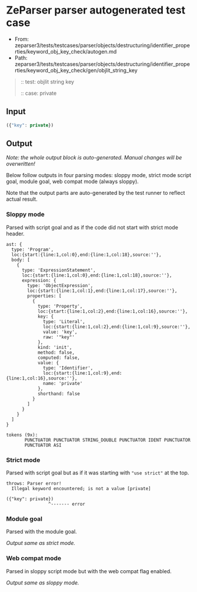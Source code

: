 # ZeParser parser autogenerated test case

- From: zeparser3/tests/testcases/parser/objects/destructuring/identifier_properties/keyword_obj_key_check/autogen.md
- Path: zeparser3/tests/testcases/parser/objects/destructuring/identifier_properties/keyword_obj_key_check/gen/objlit_string_key

> :: test: objlit string key
>
> :: case: private

## Input


`````js
({"key": private})
`````

## Output

_Note: the whole output block is auto-generated. Manual changes will be overwritten!_

Below follow outputs in four parsing modes: sloppy mode, strict mode script goal, module goal, web compat mode (always sloppy).

Note that the output parts are auto-generated by the test runner to reflect actual result.

### Sloppy mode

Parsed with script goal and as if the code did not start with strict mode header.

`````
ast: {
  type: 'Program',
  loc:{start:{line:1,col:0},end:{line:1,col:18},source:''},
  body: [
    {
      type: 'ExpressionStatement',
      loc:{start:{line:1,col:0},end:{line:1,col:18},source:''},
      expression: {
        type: 'ObjectExpression',
        loc:{start:{line:1,col:1},end:{line:1,col:17},source:''},
        properties: [
          {
            type: 'Property',
            loc:{start:{line:1,col:2},end:{line:1,col:16},source:''},
            key: {
              type: 'Literal',
              loc:{start:{line:1,col:2},end:{line:1,col:9},source:''},
              value: 'key',
              raw: '"key"'
            },
            kind: 'init',
            method: false,
            computed: false,
            value: {
              type: 'Identifier',
              loc:{start:{line:1,col:9},end:{line:1,col:16},source:''},
              name: 'private'
            },
            shorthand: false
          }
        ]
      }
    }
  ]
}

tokens (9x):
       PUNCTUATOR PUNCTUATOR STRING_DOUBLE PUNCTUATOR IDENT PUNCTUATOR
       PUNCTUATOR ASI
`````

### Strict mode

Parsed with script goal but as if it was starting with `"use strict"` at the top.

`````
throws: Parser error!
  Illegal keyword encountered; is not a value [private]

({"key": private})
                ^------- error
`````


### Module goal

Parsed with the module goal.

_Output same as strict mode._

### Web compat mode

Parsed in sloppy script mode but with the web compat flag enabled.

_Output same as sloppy mode._
